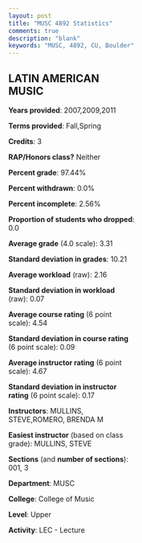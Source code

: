 ```yaml
---
layout: post
title: "MUSC 4892 Statistics"
comments: true
description: "blank"
keywords: "MUSC, 4892, CU, Boulder"
--- 
```

<head>
<script src="https://ajax.googleapis.com/ajax/libs/jquery/2.1.3/jquery.min.js"></script>
<script src="https://dl.dropboxusercontent.com/s/pc42nxpaw1ea4o9/highcharts.js?dl=0"></script>
<!-- <script src="../assets/js/highcharts.js"></script> -->
<style type="text/css">@font-face {
	font-family: "Bebas Neue";
	src: url(https://www.filehosting.org/file/details/544349/BebasNeue%20Regular.otf) format("opentype");
	}
	h1.Bebas { 
		font-family: "Bebas Neue", Verdana, Tahoma;
	}
</style>
</head>
<body>
	<div id="container" style="float: right; width: 45%; height: 88%; margin-left: 2.5%; margin-right: 2.5%;"></div>
	<script language="JavaScript">
		$(document).ready(function() {
		var chart = {type: 'column'};
		var title = {text: 'Grade Distribution'};
		var xAxis = {categories: ['A','B','C','D','F'],crosshair: true};
		var yAxis = {min: 0,title: {text: 'Percentage'}};
		var tooltip = {headerFormat: '<center><b><span style="font-size:20px">{point.key}</span></b></center>',
		               pointFormat: '<td style="padding:0"><b>{point.y:.1f}%</b></td>',
		               footerFormat: '</table>',shared: true,useHTML: true};
		var plotOptions = {column: {pointPadding: 0.0,borderWidth: 0}};  
		var credits = {enabled: false};var series= [{name: 'Percent',data: [48.78,34.15,14.63,2.44,0.0,]}];
		var json = {};
		json.chart = chart;
		json.title = title;
		json.tooltip = tooltip;
		json.xAxis = xAxis;
		json.yAxis = yAxis;  
		json.series = series;
		json.plotOptions = plotOptions;  
		json.credits = credits;
		$('#container').highcharts(json);
	});
	</script>
</body>
			   
## LATIN AMERICAN MUSIC

**Years provided**: 2007,2009,2011

**Terms provided**: Fall,Spring

**Credits**: 3

**RAP/Honors class?** Neither

**Percent grade**: 97.44%

**Percent withdrawn**: 0.0%

**Percent incomplete**: 2.56%

**Proportion of students who dropped**: 0.0

**Average grade** (4.0 scale): 3.31

**Standard deviation in grades**: 10.21

**Average workload** (raw): 2.16

**Standard deviation in workload** (raw): 0.07

**Average course rating** (6 point scale): 4.54

**Standard deviation in course rating** (6 point scale): 0.09

**Average instructor rating** (6 point scale): 4.67

**Standard deviation in instructor rating** (6 point scale): 0.17

**Instructors**: MULLINS, STEVE,ROMERO, BRENDA M

**Easiest instructor** (based on class grade): MULLINS, STEVE

**Sections** (and **number of sections**): 001, 3

**Department**: MUSC

**College**: College of Music

**Level**: Upper

**Activity**: LEC - Lecture